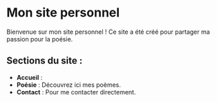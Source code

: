 # Mon site personnel

Bienvenue sur mon site personnel ! Ce site a été créé pour partager ma passion pour la poésie.

## Sections du site :
- **Accueil** : 
- **Poésie** : Découvrez ici mes poèmes.
- **Contact** : Pour me contacter directement.
